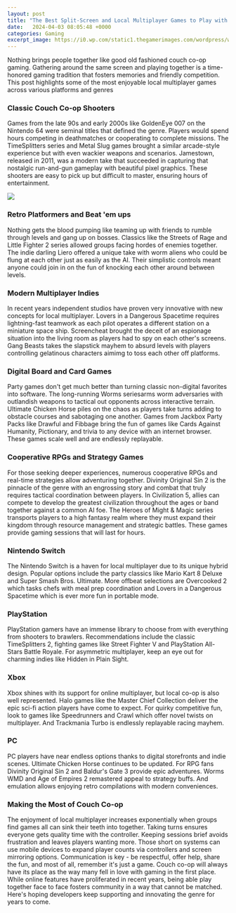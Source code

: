 ```yaml
---
layout: post
title: "The Best Split-Screen and Local Multiplayer Games to Play with Friends"
date:   2024-04-03 08:05:48 +0000
categories: Gaming
excerpt_image: https://i0.wp.com/static1.thegamerimages.com/wordpress/wp-content/uploads/2019/12/15-Best-Split-Screen-Multiplayer-Games-On-PC-Ranked.jpg
---
```


Nothing brings people together like good old fashioned couch co-op gaming. Gathering around the same screen and playing together is a time-honored gaming tradition that fosters memories and friendly competition. This post highlights some of the most enjoyable local multiplayer games across various platforms and genres
### Classic Couch Co-op Shooters   
Games from the late 90s and early 2000s like GoldenEye 007 on the Nintendo 64 were seminal titles that defined the genre. Players would spend hours competing in deathmatches or cooperating to complete missions. The TimeSplitters series and Metal Slug games brought a similar arcade-style experience but with even wackier weapons and scenarios. Jamestown, released in 2011, was a modern take that succeeded in capturing that nostalgic run-and-gun gameplay with beautiful pixel graphics. These shooters are easy to pick up but difficult to master, ensuring hours of entertainment.

![](https://i0.wp.com/static1.thegamerimages.com/wordpress/wp-content/uploads/2019/12/15-Best-Split-Screen-Multiplayer-Games-On-PC-Ranked.jpg)
### Retro Platformers and Beat 'em ups
Nothing gets the blood pumping like teaming up with friends to rumble through levels and gang up on bosses. Classics like the Streets of Rage and Little Fighter 2 series allowed groups facing hordes of enemies together. The indie darling Liero offered a unique take with worm aliens who could be flung at each other just as easily as the AI. Their simplistic controls meant anyone could join in on the fun of knocking each other around between levels. 
### Modern Multiplayer Indies  
In recent years independent studios have proven very innovative with new concepts for local multiplayer. Lovers in a Dangerous Spacetime requires lightning-fast teamwork as each pilot operates a different station on a miniature space ship. Screencheat brought the deceit of an espionage situation into the living room as players had to spy on each other's screens. Gang Beasts takes the slapstick mayhem to absurd levels with players controlling gelatinous characters aimimg to toss each other off platforms.
### Digital Board and Card Games
Party games don't get much better than turning classic non-digital favorites into software. The long-running Worms seriesarms worm adversaries with outlandish weapons to tactical out opponents across interactive terrain. Ultimate Chicken Horse piles on the chaos as players take turns adding to obstacle courses and sabotaging one another. Games from Jackbox Party Packs like Drawful and Fibbage bring the fun of games like Cards Against Humanity, Pictionary, and trivia to any device with an internet browser. These games scale well and are endlessly replayable.  
### Cooperative RPGs and Strategy Games  
For those seeking deeper experiences, numerous cooperative RPGs and real-time strategies allow adventuring together. Divinity Original Sin 2 is the pinnacle of the genre with an engrossing story and combat that truly requires tactical coordination between players. In Civilization 5, allies can compete to develop the greatest civilization throughout the ages or band together against a common AI foe. The Heroes of Might & Magic series transports players to a high fantasy realm where they must expand their kingdom through resource management and strategic battles. These games provide gaming sessions that will last for hours.
### Nintendo Switch  
The Nintendo Switch is a haven for local multiplayer due to its unique hybrid design. Popular options include the party classics like Mario Kart 8 Deluxe and Super Smash Bros. Ultimate. More offbeat selections are Overcooked 2 which tasks chefs with meal prep coordination and Lovers in a Dangerous Spacetime which is ever more fun in portable mode.
### PlayStation  
PlayStation gamers have an immense library to choose from with everything from shooters to brawlers. Recommendations include the classic TimeSplitters 2, fighting games like Street Fighter V and PlayStation All-Stars Battle Royale. For asymmetric multiplayer, keep an eye out for charming indies like Hidden in Plain Sight.  
### Xbox  
Xbox shines with its support for online multiplayer, but local co-op is also well represented. Halo games like the Master Chief Collection deliver the epic sci-fi action players have come to expect. For quirky competitive fun, look to games like Speedrunners and Crawl which offer novel twists on multiplayer. And Trackmania Turbo is endlessly replayable racing mayhem.
### PC
PC players have near endless options thanks to digital storefronts and indie scenes. Ultimate Chicken Horse continues to be updated. For RPG fans Divinity Original Sin 2 and Baldur's Gate 3 provide epic adventures. Worms WMD and Age of Empires 2 remastered appeal to strategy buffs. And emulation allows enjoying retro compilations with modern conveniences.
### Making the Most of Couch Co-op
The enjoyment of local multiplayer increases exponentially when groups find games all can sink their teeth into together. Taking turns ensures everyone gets quality time with the controller. Keeping sessions brief avoids frustration and leaves players wanting more. Those short on systems can use mobile devices to expand player counts via controllers and screen mirroring options. Communication is key - be respectful, offer help, share the fun, and most of all, remember it's just a game.
Couch co-op will always have its place as the way many fell in love with gaming in the first place. While online features have proliferated in recent years, being able play together face to face fosters community in a way that cannot be matched. Here's hoping developers keep supporting and innovating the genre for years to come.